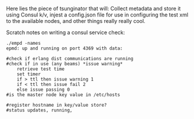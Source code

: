 Here lies the piece of tsunginator that will: Collect metadata and store it using Consul k/v, injest a config.json file for use in configuring the test xml to the available nodes, and other things really really cool.

Scratch notes on writing a consul service check:
```
./empd -names
epmd: up and running on port 4369 with data:

#check if erlang dist communications are running
#check if in use (any beams) *issue warning*
    retrieve test time
    set timer
    if > ttl then issue warning 1
    if < ttl then issue fail 2
    else issue passing 0
#is the master node key value in /etc/hosts

#register hostname in key/value store?
#status updates, running, 
```
